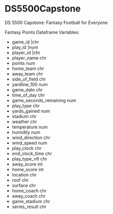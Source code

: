# DS5500Capstone
DS 5500 Capstone: Fantasy Football for Everyone

Fantasy Points Dataframe Variables:
* game_id                  |chr
* play_id                  |num
* player_id                |chr
* player_name              chr
* points                   num
* home_team                chr
* away_team                chr
* side_of_field            chr
* yardline_100             num
* game_date                chr
* time_of_day              chr
* game_seconds_remaining   num
* play_type                chr
* yards_gained             num
* stadium                  chr
* weather                  chr
* temperature              num
* humidity                 num
* wind_direction           chr
* wind_speed              num
* play_clock                chr
* end_clock_time            chr
* play_type_nfl              chr
* away_score              int
* home_score                int
* location                  chr
* roof                      chr
* surface                    chr
* home_coach              chr
* away_coach                chr
* game_stadium              chr
* series_result              chr
